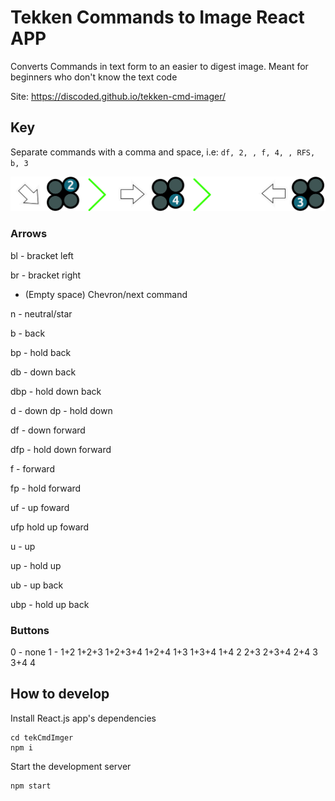 # Tekken Commands to Image React APP
Converts Commands in text form to an easier to digest image. Meant for beginners who don't know the text code

Site:
https://discoded.github.io/tekken-cmd-imager/

## Key

Separate commands with a comma and space, i.e: `df, 2, , f, 4, , RFS, b, 3`

![Example](docs/example.png?raw=true)

### Arrows
bl - bracket left

br - bracket right

 - (Empty space) Chevron/next command

n - neutral/star

b - back

bp - hold back


db - down back

dbp - hold down back


d - down
dp - hold down


df - down forward

dfp - hold down forward 


f - forward

fp - hold forward


uf - up foward

ufp hold up foward


u - up

up - hold up


ub - up back

ubp - hold up back

### Buttons
0 - none
1 -
1+2
1+2+3
1+2+3+4
1+2+4
1+3
1+3+4
1+4
2
2+3
2+3+4
2+4
3
3+4
4


## How to develop

Install React.js app's dependencies

```
cd tekCmdImger
npm i
```

Start the development server

```
npm start
```
